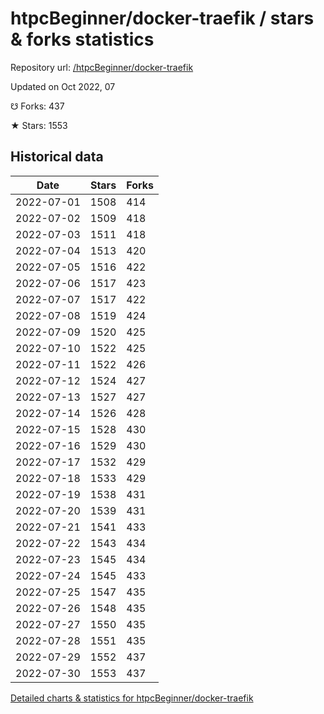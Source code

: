 # htpcBeginner/docker-traefik / stars & forks statistics

Repository url: [/htpcBeginner/docker-traefik](https://github.com/htpcBeginner/docker-traefik)

Updated on Oct 2022, 07

☋ Forks: 437

★ Stars: 1553

## Historical data
| Date | Stars | Forks |
|------|-------|-------|
| 2022-07-01 | 1508 | 414 | 
| 2022-07-02 | 1509 | 418 | 
| 2022-07-03 | 1511 | 418 | 
| 2022-07-04 | 1513 | 420 | 
| 2022-07-05 | 1516 | 422 | 
| 2022-07-06 | 1517 | 423 | 
| 2022-07-07 | 1517 | 422 | 
| 2022-07-08 | 1519 | 424 | 
| 2022-07-09 | 1520 | 425 | 
| 2022-07-10 | 1522 | 425 | 
| 2022-07-11 | 1522 | 426 | 
| 2022-07-12 | 1524 | 427 | 
| 2022-07-13 | 1527 | 427 | 
| 2022-07-14 | 1526 | 428 | 
| 2022-07-15 | 1528 | 430 | 
| 2022-07-16 | 1529 | 430 | 
| 2022-07-17 | 1532 | 429 | 
| 2022-07-18 | 1533 | 429 | 
| 2022-07-19 | 1538 | 431 | 
| 2022-07-20 | 1539 | 431 | 
| 2022-07-21 | 1541 | 433 | 
| 2022-07-22 | 1543 | 434 | 
| 2022-07-23 | 1545 | 434 | 
| 2022-07-24 | 1545 | 433 | 
| 2022-07-25 | 1547 | 435 | 
| 2022-07-26 | 1548 | 435 | 
| 2022-07-27 | 1550 | 435 | 
| 2022-07-28 | 1551 | 435 | 
| 2022-07-29 | 1552 | 437 | 
| 2022-07-30 | 1553 | 437 | 


[Detailed charts & statistics for htpcBeginner/docker-traefik](https://reviewgithub.com/rep/htpcBeginner/docker-traefik)
